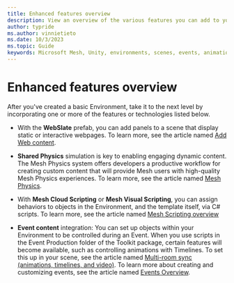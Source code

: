```yaml
---
title: Enhanced features overview
description: View an overview of the various features you can add to your Environment.
author: typride
ms.author: vinnietieto
ms.date: 10/3/2023
ms.topic: Guide
keywords: Microsoft Mesh, Unity, environments, scenes, events, animation, timelines, templates, graphics tools, webview, physics, scripting
---
```


# Enhanced features overview

After you've created a basic Environment, take it to the next level by incorporating one or more of the features or technologies listed below. 

- With the **WebSlate** prefab, you can add panels to a scene
    that display static or interactive webpages. To learn more, see the article named [Add Web content](webcontent.md).

- **Shared Physics** simulation is key to enabling engaging dynamic
    content. The Mesh Physics system offers developers a productive
    workflow for creating custom content that will provide Mesh users
    with high-quality Mesh Physics experiences. To learn more, see the
    article named [Mesh Physics](physics-interactions.md). 

- With **Mesh Cloud Scripting** or **Mesh Visual Scripting**, you can
    assign behaviors to objects in the Environment, and the template
    itself, via C# scripts. To learn more, see the article named [Mesh Scripting overview](../script-your-scene-logic/mesh-scripting-overview.md)

- **Event content** integration: You can set up objects within your Environment to be controlled during an Event. When you use scripts in the Event Production folder of the Toolkit package, certain features will become available, such as controlling animations with Timelines. To set this up in your scene, see the article named [Multi-room sync (animations, timelines, and video)](multi-room-sync.md). To learn more about creating and customizing events, see the article named [Events Overview](../../events-guide/events-overview.md).
